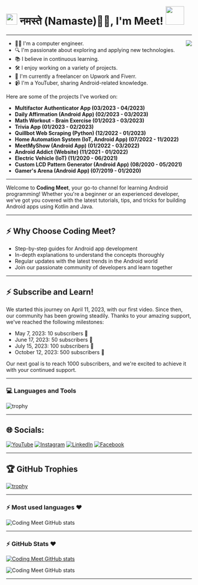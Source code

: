 # <img src="https://emojis.slackmojis.com/emojis/images/1531849430/4246/blob-sunglasses.gif?1531849430" width="30"/> नमस्ते (Namaste)🙏🏻, I'm Meet! <img src="https://media.giphy.com/media/12oufCB0MyZ1Go/giphy.gif" width="50">
<hr>
<!--
![Coding Meet Logo](https://github.com/Coding-Meet/Coding-Meet/blob/main/insta%20logo.jpeg)
-->

  <!-- <img align='right' src="https://media.giphy.com/media/M9gbBd9nbDrOTu1Mqx/giphy.gif" width="230"> -->
<img align='right' src="https://i.pinimg.com/originals/e8/f4/53/e8f453469a3ec97ecd354df465d73913.gif">

- 👨‍💻 I'm a computer engineer.
- 🔍 I'm passionate about exploring and applying new technologies.
- 📚 I believe in continuous learning.
- 🛠️ I enjoy working on a variety of projects.
- 💼 I'm currently a freelancer on Upwork and Fiverr.
- 📹 I'm a YouTuber, sharing Android-related knowledge.

Here are some of the projects I've worked on:

- **Multifactor Authenticator App (03/2023 - 04/2023)**
- **Daily Affirmation (Android App) (02/2023 - 03/2023)**
- **Math Workout - Brain Exercise (01/2023 - 03/2023)**
- **Trivia App (01/2023 - 02/2023)**
- **Quillbot Web Scraping (Python) (12/2022 - 01/2023)**
- **Home Automation System (IoT, Android App) (07/2022 - 11/2022)**
- **MeetMyShow (Android App) (01/2022 - 03/2022)**
- **Android Addict (Website) (11/2021 - 01/2022)**
- **Electric Vehicle (IoT) (11/2020 - 06/2021)**
- **Custom LCD Pattern Generator (Android App) (08/2020 - 05/2021)**
- **Gamer's Arena (Android App) (07/2019 - 01/2020)**
<hr>

Welcome to **Coding Meet**, your go-to channel for learning Android programming! Whether you're a beginner or an experienced developer, we've got you covered with the latest tutorials, tips, and tricks for building Android apps using Kotlin and Java.
<hr>


## :zap: Why Choose Coding Meet?

- Step-by-step guides for Android app development
- In-depth explanations to understand the concepts thoroughly
- Regular updates with the latest trends in the Android world
- Join our passionate community of developers and learn together
<hr>

## :zap: Subscribe and Learn!

We started this journey on April 11, 2023, with our first video. Since then, our community has been growing steadily. Thanks to your amazing support, we've reached the following milestones:
- May 7, 2023: 10 subscribers 🎉
- June 17, 2023: 50 subscribers 🎊
- July 15, 2023: 100 subscribers 🥳
- October 12, 2023: 500 subscribers 🤩

Our next goal is to reach 1000 subscribers, and we're excited to achieve it with your continued support.
<hr>

### 💻 Languages and Tools

![trophy](https://skillicons.dev/icons?i=androidstudio,kotlin,java,gradle,arduino,react,figma,xd,idea,vscode,py,stackoverflow,git,github,postman,firebase,mongodb,supabase&perline=18)
<hr>

## 🌐 Socials:
 [![YouTube](https://img.shields.io/badge/YouTube-FF0000?style=for-the-badge&logo=youtube&logoColor=white)](https://www.youtube.com/channel/UCbxVOMaM79ouNfgwEmkBNAg) [![Instagram](https://img.shields.io/badge/Instagram-E4405F?style=for-the-badge&logo=instagram&logoColor=white)](https://instagram.com/codingmeet26) [![LinkedIn](https://img.shields.io/badge/LinkedIn-0077B5?style=for-the-badge&logo=linkedin&logoColor=white)](https://linkedin.com/in/coding-meet-a74933273)
[![Facebook](https://img.shields.io/badge/Facebook-1877F2?style=for-the-badge&logo=facebook&logoColor=white)](https://www.facebook.com/profile.php?viewas=100000686899395&id=100092407025934) 
<!--
[![Facebook](https://img.shields.io/badge/Facebook-%231877F2.svg?logo=Facebook&logoColor=white)](https://www.facebook.com/profile.php?viewas=100000686899395&id=100092407025934) [![Instagram](https://img.shields.io/badge/Instagram-%23E4405F.svg?logo=Instagram&logoColor=white)](https://instagram.com/codingmeet26) [![LinkedIn](https://img.shields.io/badge/LinkedIn-%230077B5.svg?logo=linkedin&logoColor=white)](https://linkedin.com/in/coding-meet-a74933273) [![YouTube](https://img.shields.io/badge/YouTube-%23FF0000.svg?logo=YouTube&logoColor=white)](https://www.youtube.com/channel/UCbxVOMaM79ouNfgwEmkBNAg) 
-->

<hr>

## 🏆 GitHub Trophies

[![trophy](https://github-profile-trophy.vercel.app/?username=Coding-Meet&theme=discord&column=7&margin-w=15&margin-h=5)](https://github.com/Coding-Meet/)
<hr>


### :zap: Most used languages ❤️ 
<!--
<img  src= "https://github-readme-stats.vercel.app/api/top-langs/?username=Coding-Meet&layout=compact&hide=html&theme=nord_dark">
![Coding Meet GitHub stats](https://github-profile-summary-cards.vercel.app/api/cards/repos-per-language?username=Coding-Meet&theme=nord_dark)
![Coding Meet GitHub stats](https://github-profile-summary-cards.vercel.app/api/cards/most-commit-language?username=Coding-Meet&theme=nord_dark)
-->

![Coding Meet GitHub stats](https://github-readme-stats.vercel.app/api/top-langs/?username=Coding-Meet&layout=compact&theme=dark&bg_color=2E3440&text_color=88C0D0&rank_icon=88C0D0)
<hr>


### :zap: GitHub Stats ❤️ 

<!--

![Coding Meet GitHub stats](https://github-readme-streak-stats.herokuapp.com/?user=Coding-Meet&theme=dark&hide_border=false)<br/>
-->
[![Coding Meet GitHub stats](http://github-profile-summary-cards.vercel.app/api/cards/stats?username=Coding-Meet&theme=nord_dark)](https://github.com/Coding-Meet/)

![Coding Meet GitHub stats](https://github-profile-summary-cards.vercel.app/api/cards/profile-details?username=Coding-Meet&theme=nord_dark)<br/>

<hr>


